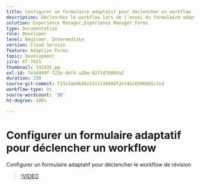 ```yaml
---
title: Configurer un formulaire adaptatif pour déclencher un workflow
description: Déclenchez le workflow lors de l’envoi du formulaire adaptatif.
solution: Experience Manager,Experience Manager Forms
type: Documentation
role: Developer
level: Beginner, Intermediate
version: Cloud Service
feature: Adaptive Forms
topic: Development
jira: KT-7425
thumbnail: 332435.pg
exl-id: 7e3d449f-f22e-4bf4-a20e-82f3d76004a2
duration: 230
source-git-commit: f23c2ab86d42531113690df2e342c65060b5c7cd
workflow-type: ht
source-wordcount: '26'
ht-degree: 100%

---
```


# Configurer un formulaire adaptatif pour déclencher un workflow

Configurer un formulaire adaptatif pour déclencher le workflow de révision

>[!VIDEO](https://video.tv.adobe.com/v/332435?quality=12&learn=on)
